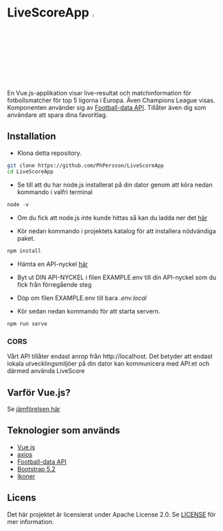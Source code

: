 # LiveScoreApp <img src="https://www.svgrepo.com/show/17072/football.svg" width=4% height=4%>

En Vue.js-applikation  visar live-resultat och matchinformation för fotbollsmatcher för top 5 ligorna i Europa. Även Champions League visas. Komponenten använder sig av [Football-data API](https://www.football-data.org/). 
Tillåter även dig som användare att spara dina favoritlag. 

## Installation
* Klona detta repository.
```bash
git clone https://github.com/PhPersson/LiveScoreApp
cd LiveScoreApp
```

* Se till att du har node.js installerat på din dator genom att köra nedan kommando i valfri terminal
```javascript
node -v
```
* Om du fick att node.js inte kunde hittas så kan du ladda ner det [här](https://nodejs.org/en/download)


* Kör nedan kommando i projektets katalog för att installera nödvändiga paket.
```javascript
npm install
``` 

* Hämta en API-nyckel [här](https://www.football-data.org/client/register)

* Byt ut DIN API-NYCKEL i filen EXAMPLE.env till din API-nyckel som du fick från förregående steg

* Döp om filen EXAMPLE.env till bara _.env.local_

* Kör sedan nedan kommando för att starta servern.
```javascript
npm run serve
```

### CORS
Vårt API tillåter endast anrop från http://localhost. Det betyder att endast lokala utvecklingsmiljöer på din dator kan kommunicera med API:et och därmed använda LiveScore

## Varför Vue.js?
Se [jämförelsen här](jämförelse.md)

## Teknologier som används
* [Vue.js](https://vuejs.org/)
* [axios](https://github.com/axios/axios)
* [Football-data API](https://www.football-data.org/)
* [Bootstrap 5.2](https://getbootstrap.com/docs/5.3/getting-started/introduction/)
* [Ikoner](https://pictogrammers.com/library/mdi/)



## Licens
Det här projektet är licensierat under Apache License 2.0. Se [LICENSE](LICENSE) för mer information.
